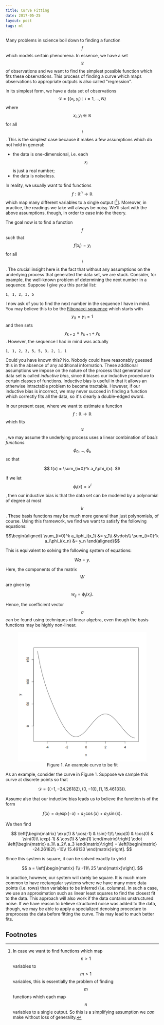 ```yaml
---
title: Curve Fitting
date: 2017-05-25
layout: post
tags: ml
---
```

Many problems in science boil down to finding a function $$f$$ which models certain phenomena.
In essence, we have a set $$\mathcal{D}$$ of observations and we want to find the simplest possible
function which fits these observations. This process of finding a curve which maps observations to
appropriate outputs is also called "regression".

In its simplest form, we have a data set of observations $$\mathcal{D} = \{ (x_i, y_i) \mid i = 1, \dots, N \}$$
where $$x_i, y_i \in \mathbb{R}$$ for all $$i$$. This is the simplest case because it makes a few assumptions
which do not hold in general:

* the data is one-dimensional, i.e. each $$x_i$$ is just a real number;
* the data is noiseless.

In reality, we usually want to find functions $$f: \mathbb{R}^n \to \mathbb{R}$$ which map many different variables to a single output [[^1]].
Moreover, in practice, the readings we take will always be noisy. We'll start with the above assumptions, though, in order to ease into the theory.

The goal now is to find a function $$f$$ such that $$f(x_i) = y_i$$ for all $$i$$.
The crucial insight here is the fact that without any assumptions on the underlying process that generated the data set, we are stuck.
Consider, for example, the well-known problem of determining the next number in a sequence.
Suppose I give you this partial list:

    1, 1, 2, 3, 5

I now ask of you to find the next number in the sequence I have in mind.
You may believe this to be the [Fibonacci sequence](https://en.wikipedia.org/wiki/Fibonacci_number) which starts with $$y_0 = y_1 = 1$$
and then sets $$y_{k+2} = y_{k+1} + y_k$$. However, the sequence I had in mind was actually

    1, 1, 2, 3, 5, 5, 3, 2, 1, 1

Could you have known this? No. Nobody could have reasonably guessed this in the absence of any additional information.
These additional assumptions we impose on the nature of the process that generated our data set is called *inductive bias*,
since it biases our inductive procedure to certain classes of functions. Inductive bias is useful in that it allows an otherwise
intractable problem to become tractable. However, if our inductive bias is incorrect, we may never succeed in finding a function
which correctly fits all the data, so it's clearly a double-edged sword.

In our present case, where we want to estimate a function $$f: \mathbb{R} \to \mathbb{R}$$ which fits $$\mathcal{D}$$, we may assume
the underlying process uses a linear combination of *basis functions* $$\phi_0, \dots, \phi_k$$ so that

$$
    f(x) = \sum_{i=0}^k a_i\phi_i(x).
$$

If we let $$\phi_i(x) = x^i$$, then our inductive bias is that the data set can be modeled by a polynomial of degree at most $$k$$.
These basis functions may be much more general than just polynomials, of course.
Using this framework, we find we want to satisfy the following equations:

$$\begin{aligned}
    \sum_{i=0}^k a_i\phi_i(x_1) &= y_1\\
    &\vdots\\
    \sum_{i=0}^k a_i\phi_i(x_n) &= y_n
\end{aligned}$$

This is equivalent to solving the following system of equations:

$$
    Wa = y.
$$

Here, the components of the matrix $$W$$ are given by

$$
    w_{ij} = \phi_j(x_i).
$$

Hence, the coefficient vector $$a$$ can be found using techniques of linear algebra, even though the basis functions may be highly non-linear.

<figure>
    <center>
        <img src="/assets/img/fit.png">
        <figcaption>Figure 1. An example curve to be fit</figcaption>
    </center>
</figure>

As an example, consider the curve in Figure 1.
Suppose we sample this curve at discrete points so that

$$
    \mathcal{D} = \{ (-1, -24.26182), (0, -10), (1, 15.46133) \}.
$$

Assume also that our inductive bias leads us to believe the function is of the form

$$
    f(x) = a_1\exp(-x) + a_2\cos(x) + a_3\sin(x).
$$

We then find

$$
    \left[\begin{matrix}
        \exp(1) & \cos(-1) & \sin(-1)\\
        \exp(0) & \cos(0) & \sin(0)\\
        \exp(-1) & \cos(1) & \sin(1)
    \end{matrix}\right]
    \cdot
    \left[\begin{matrix}
        a_1\\
        a_2\\
        a_3
    \end{matrix}\right]
    =
    \left[\begin{matrix}
        -24.26182\\
        -10\\
        15.46133
    \end{matrix}\right].
$$

Since this system is square, it can be solved exactly to yield

$$
    a = \left[\begin{matrix}
        1\\
        -11\\
        25
    \end{matrix}\right].
$$

In practice, however, our system will rarely be square. It is much more common to have rectangular systems
where we have many more data points (i.e. rows) than variables to be inferred (i.e. columns). In such a case,
we use an approximation such as linear least squares to find the closest fit to the data.
This approach will also work if the data contains unstructured noise.
If we have reason to believe structured noise was added to the data, though, we may be able to apply a specialized
denoising procedure to preprocess the data before fitting the curve. This may lead to much better fits.

## Footnotes

[^1]: In case we want to find functions which map $$n > 1$$ variables to $$m > 1$$ variables, this is essentially the problem of finding $$m$$ functions which each map $$n$$ variables to a single output. So this is a simplifying assumption we *can* make without loss of generality.